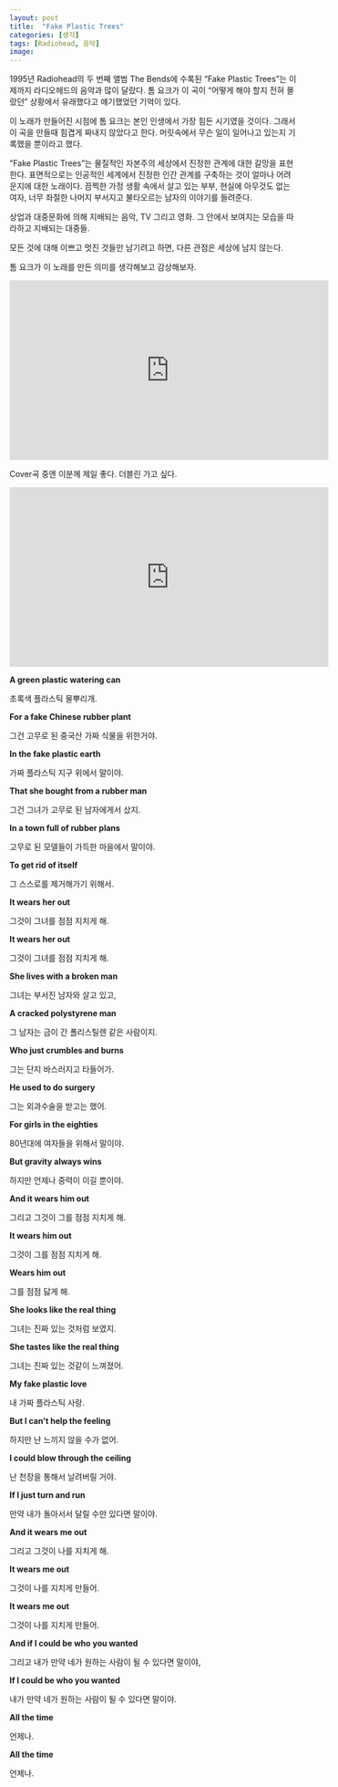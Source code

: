 ```yaml
---
layout: post
title:  "Fake Plastic Trees"
categories: [생각]
tags: [Radiohead, 음악]
image: 
---
```


1995년 Radiohead의 두 번째 앨범 The Bends에 수록된 “Fake Plastic Trees”는 이제까지 라디오헤드의 음악과 많이 달랐다. 톰 요크가 이 곡이 “어떻게 해야 할지 전혀 몰랐던” 상황에서 유래했다고 얘기했었던 기억이 있다.

이 노래가 만들어진 시점에 톰 요크는 본인 인생에서 가장 힘든 시기였을 것이다. 그래서 이 곡을 만들때 힘겹게 짜내지 않았다고 한다. 머릿속에서 무슨 일이 일어나고 있는지 기록했을 뿐이라고 했다.

”Fake Plastic Trees”는 물질적인 자본주의 세상에서 진정한 관계에 대한 갈망을 표현한다. 표면적으로는 인공적인 세계에서 진정한 인간 관계를 구축하는 것이 얼마나 어려운지에 대한 노래이다. 끔찍한 가정 생활 속에서 살고 있는 부부, 현실에 아무것도 없는 여자, 너무 좌절한 나머지 부서지고 불타오르는 남자의 이야기를 들려준다.

상업과 대중문화에 의해 지배되는 음악, TV 그리고 영화. 그 안에서 보여지는 모습을 따라하고 지배되는 대중들.

모든 것에 대해 이쁘고 멋진 것들만 남기려고 하면, 다른 관점은 세상에 남지 않는다. 

톰 요크가 이 노래를 만든 의미를 생각해보고 감상해보자.

<iframe width="560" height="315" src="https://www.youtube.com/embed/DoLNQLYOycU?si=Pjj2VA289zbgAUQ2" title="YouTube video player" frameborder="0" allow="accelerometer; autoplay; clipboard-write; encrypted-media; gyroscope; picture-in-picture; web-share" allowfullscreen></iframe>

Cover곡 중엔 이분께 제일 좋다. 더블린 가고 싶다.

<iframe width="560" height="315" src="https://www.youtube.com/embed/o9FOvZlmmK8?si=dnYUMsj0nPrUbvlU" title="YouTube video player" frameborder="0" allow="accelerometer; autoplay; clipboard-write; encrypted-media; gyroscope; picture-in-picture; web-share" allowfullscreen></iframe>

**A green plastic watering can**

초록색 플라스틱 물뿌리개.

**For a fake Chinese rubber plant**

그건 고무로 된 중국산 가짜 식물을 위한거야.

**In the fake plastic earth**

가짜 플라스틱 지구 위에서 말이야.

**That she bought from a rubber man**

그건 그녀가 고무로 된 남자에게서 샀지.

**In a town full of rubber plans**

고무로 된 모델들이 가득한 마을에서 말이야.

**To get rid of itself**

그 스스로를 제거해가기 위해서.

**It wears her out**

그것이 그녀를 점점 지치게 해.

**It wears her out**

그것이 그녀를 점점 지치게 해.

**She lives with a broken man**

그녀는 부서진 남자와 살고 있고,

**A cracked polystyrene man**

그 남자는 금이 간 폴리스틸렌 같은 사람이지.

**Who just crumbles and burns**

그는 단지 바스러지고 타들어가.

**He used to do surgery**

그는 외과수술을 받고는 했어.

**For girls in the eighties**

80년대에 여자들을 위해서 말이야.

**But gravity always wins**

하지만 언제나 중력이 이길 뿐이야.

**And it wears him out**

그리고 그것이 그를 점점 지치게 해.

**It wears him out**

그것이 그를 점점 지치게 해.

**Wears him out**

그를 점점 닳게 해.

**She looks like the real thing**

그녀는 진짜 있는 것처럼 보였지.

**She tastes like the real thing**

그녀는 진짜 있는 것같이 느껴졌어.

**My fake plastic love**

내 가짜 플라스틱 사랑.

**But I can't help the feeling**

하지만 난 느끼지 않을 수가 없어.

**I could blow through the ceiling**

난 천장을 통해서 날려버릴 거야.

**If I just turn and run**

만약 내가 돌아서서 달릴 수만 있다면 말이야.

**And it wears me out**

그리고 그것이 나를 지치게 해.

**It wears me out**

그것이 나를 지치게 만들어.

**It wears me out**

그것이 나를 지치게 만들어.

**And if I could be who you wanted**

그리고 내가 만약 네가 원하는 사람이 될 수 있다면 말이야,

**If I could be who you wanted**

내가 만약 네가 원하는 사람이 될 수 있다면 말이야.

**All the time**

언제나.

**All the time**

언제나.
